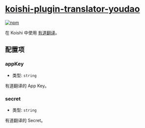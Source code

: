 # [koishi-plugin-translator-youdao](https://translator.koishi.chat/plugins/youdao.html)

[![npm](https://img.shields.io/npm/v/koishi-plugin-translator-youdao?style=flat-square)](https://www.npmjs.com/package/koishi-plugin-translator-youdao)

在 Koishi 中使用 [有道翻译](http://fanyi.youdao.com/)。

## 配置项

### appKey

- 类型: `string`

有道翻译的 App Key。

### secret

- 类型: `string`

有道翻译的 Secret。
